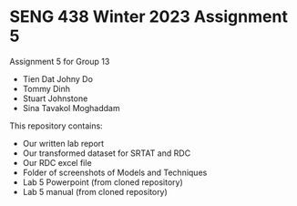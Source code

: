 # SENG 438 Winter 2023 Assignment 5

Assignment 5 for Group 13
* Tien Dat Johny Do
* Tommy Dinh 
* Stuart Johnstone
* Sina Tavakol Moghaddam

This repository contains: 
* Our written lab report
* Our transformed dataset for SRTAT and RDC
* Our RDC excel file
* Folder of screenshots of Models and Techniques
* Lab 5 Powerpoint (from cloned repository)
* Lab 5 manual (from cloned repository)

